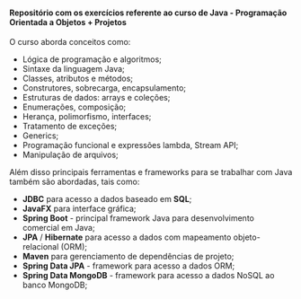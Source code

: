 #### Repositório com os exercícios referente ao curso de Java - Programação Orientada a Objetos + Projetos 


O curso aborda conceitos como:

- Lógica de programação e algoritmos;
- Sintaxe da linguagem Java;
- Classes, atributos e métodos;
- Construtores, sobrecarga, encapsulamento;
- Estruturas de dados: arrays e coleções;
- Enumerações, composição;
- Herança, polimorfismo, interfaces;
- Tratamento de exceções;
- Generics;
- Programação funcional e expressões lambda, Stream API;
- Manipulação de arquivos;

Além disso  principais ferramentas e frameworks para se trabalhar com Java também são abordadas, tais como:

- **JDBC** para acesso a dados baseado em **SQL**;
- **JavaFX** para interface gráfica;
- **Spring Boot** - principal framework Java para desenvolvimento comercial em Java;
- **JPA** / **Hibernate** para acesso a dados com mapeamento objeto-relacional (ORM);
- **Maven** para gerenciamento de dependências de projeto;
- **Spring Data JPA** - framework para acesso a dados ORM;
- **Spring Data MongoDB** - framework para acesso a dados NoSQL ao banco MongoDB;
